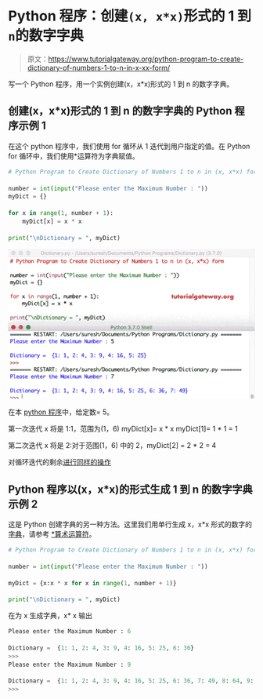 # Python 程序：创建`(x, x*x)`形式的 1 到`n`的数字字典

> 原文：<https://www.tutorialgateway.org/python-program-to-create-dictionary-of-numbers-1-to-n-in-x-xx-form/>

写一个 Python 程序，用一个实例创建(x，x*x)形式的 1 到 n 的数字字典。

## 创建(x，x*x)形式的 1 到 n 的数字字典的 Python 程序示例 1

在这个 python 程序中，我们使用 for 循环从 1 迭代到用户指定的值。在 Python for 循环中，我们使用*运算符为字典赋值。

```py
# Python Program to Create Dictionary of Numbers 1 to n in (x, x*x) form

number = int(input("Please enter the Maximum Number : "))
myDict = {}

for x in range(1, number + 1):
    myDict[x] = x * x

print("\nDictionary = ", myDict)
```

![Python Program to Create Dictionary of Numbers 1 to n in (x, x*x) form 1](img/6f3341e5e593ba7a77976bb236e01558.png)

在本 [python 程序](https://www.tutorialgateway.org/python-programming-examples/)中，给定数= 5。

第一次迭代 x 将是 1:1，范围为(1，6)
myDict[x]= x * x
myDict[1]= 1 * 1 = 1

第二次迭代 x 将是 2:对于范围(1，6)
中的 2，myDict[2] = 2 * 2 = 4

对循环迭代的剩余[进行同样的操作](https://www.tutorialgateway.org/python-for-loop/)

## Python 程序以(x，x*x)的形式生成 1 到 n 的数字字典示例 2

这是 Python 创建字典的另一种方法。这里我们用单行生成 x，x*x 形式的数字的[字典](https://www.tutorialgateway.org/python-dictionary/)，请参考 [*算术运算符](https://www.tutorialgateway.org/python-arithmetic-operators/)。

```py
# Python Program to Create Dictionary of Numbers 1 to n in (x, x*x) form

number = int(input("Please enter the Maximum Number : "))

myDict = {x:x * x for x in range(1, number + 1)}

print("\nDictionary = ", myDict)
```

在为 x 生成字典，x* x 输出

```py
Please enter the Maximum Number : 6

Dictionary =  {1: 1, 2: 4, 3: 9, 4: 16, 5: 25, 6: 36}
>>> 
Please enter the Maximum Number : 9

Dictionary =  {1: 1, 2: 4, 3: 9, 4: 16, 5: 25, 6: 36, 7: 49, 8: 64, 9: 81}
>>> 
```